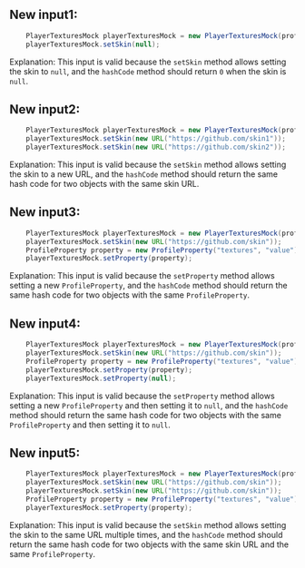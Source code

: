 ## New input1:
```java
    PlayerTexturesMock playerTexturesMock = new PlayerTexturesMock(profile);
    playerTexturesMock.setSkin(null);
```
Explanation: This input is valid because the `setSkin` method allows setting the skin to `null`, and the `hashCode` method should return `0` when the skin is `null`.

## New input2:
```java
    PlayerTexturesMock playerTexturesMock = new PlayerTexturesMock(profile);
    playerTexturesMock.setSkin(new URL("https://github.com/skin1"));
    playerTexturesMock.setSkin(new URL("https://github.com/skin2"));
```
Explanation: This input is valid because the `setSkin` method allows setting the skin to a new URL, and the `hashCode` method should return the same hash code for two objects with the same skin URL.

## New input3:
```java
    PlayerTexturesMock playerTexturesMock = new PlayerTexturesMock(profile);
    playerTexturesMock.setSkin(new URL("https://github.com/skin"));
    ProfileProperty property = new ProfileProperty("textures", "value");
    playerTexturesMock.setProperty(property);
```
Explanation: This input is valid because the `setProperty` method allows setting a new `ProfileProperty`, and the `hashCode` method should return the same hash code for two objects with the same `ProfileProperty`.

## New input4:
```java
    PlayerTexturesMock playerTexturesMock = new PlayerTexturesMock(profile);
    playerTexturesMock.setSkin(new URL("https://github.com/skin"));
    ProfileProperty property = new ProfileProperty("textures", "value");
    playerTexturesMock.setProperty(property);
    playerTexturesMock.setProperty(null);
```
Explanation: This input is valid because the `setProperty` method allows setting a new `ProfileProperty` and then setting it to `null`, and the `hashCode` method should return the same hash code for two objects with the same `ProfileProperty` and then setting it to `null`.

## New input5:
```java
    PlayerTexturesMock playerTexturesMock = new PlayerTexturesMock(profile);
    playerTexturesMock.setSkin(new URL("https://github.com/skin"));
    playerTexturesMock.setSkin(new URL("https://github.com/skin"));
    ProfileProperty property = new ProfileProperty("textures", "value");
    playerTexturesMock.setProperty(property);
```
Explanation: This input is valid because the `setSkin` method allows setting the skin to the same URL multiple times, and the `hashCode` method should return the same hash code for two objects with the same skin URL and the same `ProfileProperty`.
